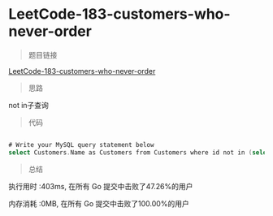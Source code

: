 # LeetCode-183-customers-who-never-order

>题目链接

[LeetCode-183-customers-who-never-order](https://leetcode-cn.com/problems/customers-who-never-order/)

>思路

not in子查询

>代码

```go

# Write your MySQL query statement below
select Customers.Name as Customers from Customers where id not in (select DISTINCT CustomerId from Orders)


```

>总结

执行用时 :403ms, 在所有 Go 提交中击败了47.26%的用户
 
内存消耗 :0MB, 在所有 Go 提交中击败了100.00%的用户
